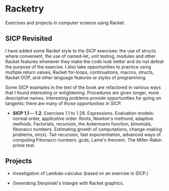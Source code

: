 # Racketry

Exercises and projects in computer science using Racket.

## SICP Revisited

I have added some Racket style to the SICP
exercises: the use of structs where
convenient, the use of named-let, unit testing,
modules and other Racket features whenever 
they make the code look better and do not defeat 
the purpose of the exercise. I also take opportunities
to practice using multiple return values, Racket for-loops, 
continuations, macros, structs, Racket OOP,
and other language features or styles of programming.

Some SICP examples in the text of the book are refactored 
in various ways that I found interesting or 
enlightening. Procedures are given longer, more
descriptive names. Interesting problems provide opportunities for
going on tangents: there are many of those opportunities in SICP.

* **SICP 1.1 -- 1.2.** Exercises 1.1 to 1.28. Expressions. 
Evaluation models: normal order, applicative order. 
Roots, Newton's methond, adaptive methods. Factorials, 
recursion, the Ackermann function, binomials, fibonacci numbers. 
Estimating growth of computations, change-making problems, sin(x). 
Tail-recursion, fast exponentiation, advanced ways of computing 
Fibonacci numbers. gcds, Lame's theorem. The Miller-Rabin prime
test.

## Projects

* Investigation of Lambda-calculus (based on an exercise in SICP.) 

* Generating Sierpinski's triangle with Racket graphics.




